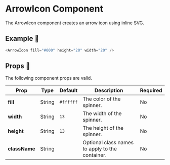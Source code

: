 # ArrowIcon Component

The ArrowIcon component creates an arrow icon using inline SVG.

## Example 🚀

```javascript
<ArrowIcon fill="#000" height="20" width="20" />
```

## Props 🔧

The following component props are valid.

| Prop          | Type   | Default   | Description                                     | Required |
| ------------- | ------ | --------- | ----------------------------------------------- | -------- |
| **fill**      | String | `#ffffff` | The color of the spinner.                       | No       |
| **width**     | String | `13`      | The width of the spinner.                       | No       |
| **height**    | String | `13`      | The height of the spinner.                      | No       |
| **className** | String |           | Optional class names to apply to the container. | No       |
